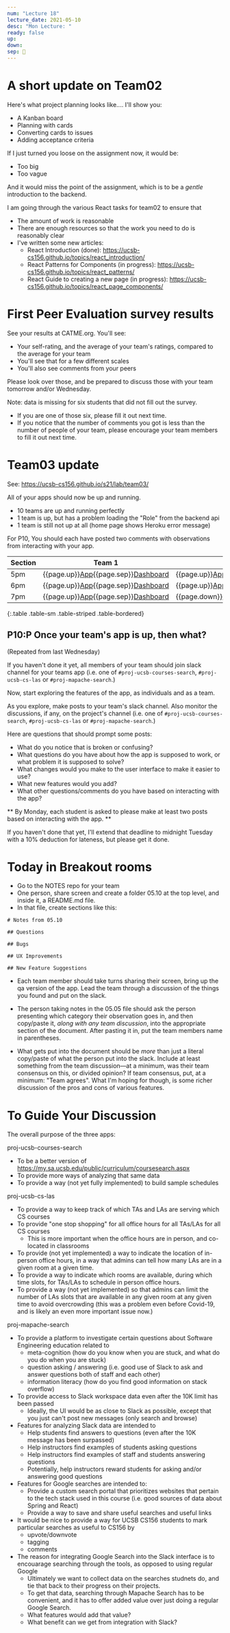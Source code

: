 ```yaml
---
num: "Lecture 18"
lecture_date: 2021-05-10
desc: "Mon Lecture: "
ready: false
up: 
down: 
sep: 🔸
---
```


# A short update on Team02

Here's what project planning looks like.... I'll show you:
* A Kanban board
* Planning with cards
* Converting cards to issues
* Adding acceptance criteria


If I just turned you loose on the assignment now, it would be:
* Too big
* Too vague

And it would miss the point of the assignment, which is to be a *gentle* introduction to the backend.  

I am going through the various React tasks for team02 to ensure that
* The amount of work is reasonable
* There are enough resources so that the work you need to do is reasonably clear
* I've written some new articles:
  - React Introduction (done): <https://ucsb-cs156.github.io/topics/react_introduction/>
  - React Patterns for Components (in progress): <https://ucsb-cs156.github.io/topics/react_patterns/>
  - React Guide to creating a new page (in progress): <https://ucsb-cs156.github.io/topics/react_page_components/>


# First Peer Evaluation survey results 

See your results at CATME.org.  You'll see:
* Your self-rating, and the average of your team's ratings, compared to the average for your team
* You'll see that for a few different scales
* You'll also see comments from your peers

Please look over those, and be prepared to discuss those with your team tomorrow and/or Wednesday.

Note: data is missing for six students that did not fill out the survey.  
* If you are one of those six, please fill it out next time.
* If you notice that the number of comments you got is less than the number of people of your team, please encourage your team
  members to fill it out next time.


# Team03 update

See: <https://ucsb-cs156.github.io/s21/lab/team03/>

All of your apps should now be up and running.
* 10 teams are up and running perfectly
* 1 team is up, but has a problem loading the "Role" from the backend api
* 1 team is still not up at all (home page shows Heroku error message)

For P10, You should each have posted two comments with observations from interacting with your app.

| Section | Team 1 | Team 2 | Team 3 | Team 4 |
|---------|--------|--------|--------|--------|
| 5pm | {{page.up}}[App](https://cs156-s21-team-5pm-1-courses.herokuapp.com){{page.sep}}[Dashboard](https://dashboard.heroku.com/apps/cs156-s21-team-5pm-1-courses) | {{page.up}}[App](https://cs156-s21-team-5pm-2-courses.herokuapp.com){{page.sep}}[Dashboard](https://dashboard.heroku.com/apps/cs156-s21-team-5pm-2-courses) | {{page.up}}[App](https://cs156-s21-team-5pm-3-courses.herokuapp.com){{page.sep}}[Dashboard](https://dashboard.heroku.com/apps/cs156-s21-team-5pm-3-courses) | {{page.up}}[App](https://cs156-s21-team-5pm-4-courses.herokuapp.com){{page.sep}}[Dashboard](https://dashboard.heroku.com/apps/cs156-s21-team-5pm-4-courses) | 
| 6pm | {{page.up}}[App](https://cs156-s21-team-6pm-1-las.herokuapp.com){{page.sep}}[Dashboard](https://dashboard.heroku.com/apps/cs156-s21-team-6pm-1-las) | {{page.up}}[App](https://cs156-s21-team-6pm-2-las.herokuapp.com){{page.sep}}[Dashboard](https://dashboard.heroku.com/apps/cs156-s21-team-6pm-2-las) | {{page.up}}[App](https://cs156-s21-team-6pm-3-las.herokuapp.com){{page.sep}}[Dashboard](https://dashboard.heroku.com/apps/cs156-s21-team-6pm-3-las) | {{page.down}}[App](https://cs156-s21-team-6pm-4-las.herokuapp.com){{page.sep}}[Dashboard](https://dashboard.heroku.com/apps/cs156-s21-team-6pm-4-las) | 
| 7pm | {{page.up}}[App](https://cs156-s21-team-7pm-1-mapache.herokuapp.com){{page.sep}}[Dashboard](https://dashboard.heroku.com/apps/cs156-s21-team-7pm-1-mapache) | {{page.down}}[App](https://cs156-s21-team-7pm-2-mapache.herokuapp.com){{page.sep}}[Dashboard](https://dashboard.heroku.com/apps/cs156-s21-team-7pm-2-mapache) | {{page.down}}[App](https://cs156-s21-team-7pm-3-mapache.herokuapp.com){{page.sep}}[Dashboard](https://dashboard.heroku.com/apps/cs156-s21-team-7pm-3-mapache) | {{page.down}}[App](https://cs156-s21-team-7pm-4-mapache.herokuapp.com){{page.sep}}[Dashboard](https://dashboard.heroku.com/apps/cs156-s21-team-7pm-4-mapache) | 
{:.table .table-sm .table-striped .table-bordered}


## P10:P Once your team's app is up, then what?

(Repeated from last Wednesday)

If you haven't done it yet, all members of your team should join slack channel for your teams app (i.e. one of `#proj-ucsb-courses-search`, `#proj-ucsb-cs-las` or `#proj-mapache-search`.)
 
Now, start exploring the features of the app, as individuals and as a team.  

As you explore, make posts to your team's slack channel.  Also monitor the discussions, if any, on the project's channel (i.e. one of `#proj-ucsb-courses-search`, `#proj-ucsb-cs-las` or `#proj-mapache-search`.)

Here are questions that should prompt some posts:
* What do you notice that is broken or confusing?
* What questions do you have about how the app is supposed to work, or what problem it is supposed to solve?
* What changes would you make to the user interface to make it easier to use?
* What new features would you add?
* What other questions/comments do you have based on interacting with the app?


** By Monday, each student is asked to please make at least two posts based on interacting with the app. **

If you haven't done that yet, I'll extend that deadline to midnight Tuesday with a 10% deduction for lateness, but please get it done.


# Today in Breakout rooms

* Go to the NOTES repo for your team
* One person, share screen and create a folder 05.10 at the top level, and inside it, a README.md file.
* In that file, create sections like this:

```
# Notes from 05.10

## Questions

## Bugs 

## UX Improvements

## New Feature Suggestions

```

* Each team member should take turns sharing their screen, bring up the qa version of the app.   Lead the team through a discussion of the things you found and put on the slack.   

* The person taking notes in the 05.05 file should ask the person presenting which category their observation goes in, and then copy/paste it, *along with any team discussion*, into the appropriate section of the document.   After pasting it in, put the team members name in parentheses.

* What gets put into the document should be *more* than just a literal copy/paste of what the person put into the slack.  Include at least something from the team discussion&mdash;at a minimum, was their team consensus on this, or divided opinion?  If team consensus, put, at a minimum: "Team agrees".   What I'm hoping for though, is some richer discussion of the pros and cons of various features.

# To Guide Your Discussion

The overall purpose of the three apps:

proj-ucsb-courses-search
- To be a better version of <https://my.sa.ucsb.edu/public/curriculum/coursesearch.aspx>
- To provide more ways of analyzing that same data
- To provide a way (not yet fully implemented) to build sample schedules

proj-ucsb-cs-las

- To provide a way to keep track of which TAs and LAs are serving which CS courses
- To provide "one stop shopping" for all office hours for all TAs/LAs for all CS courses
  - This is more important when the office hours are in person, and co-located in classrooms
- To provide (not yet implemented) a way to indicate the location of in-person office hours, 
  in a way that admins can tell how many LAs are in a given room at a given time.
- To provide a way to indicate which rooms are available, during which time slots, for TAs/LAs to
  schedule in person office hours.
- To provide a way (not yet implemented) so that admins can limit the number of LAs slots that
  are available in any given room at any given time to avoid overcrowding (this was a problem even 
  before Covid-19, and is likely an even more important issue now.)

proj-mapache-search
- To provide a platform to investigate certain questions about Software Engineering education related to
  - meta-cognition (how do you know when you are stuck, and what do you do when you are stuck)
  - question asking / answering (i.e. good use of Slack to ask and answer questions both of staff and each other)
  - information literacy (how do you find good information on stack overflow)
- To provide access to Slack workspace data even after the 10K limit has been passed
  - Ideally, the UI would be as close to Slack as possible, except that you just can't post new messages (only search and browse)
- Features for analyzing Slack data are intended to 
  * Help students find answers to questions (even after the 10K message has been surpassed)
  * Help instructors find examples of students asking questions
  * Help instructors find examples of staff and students answering questions
  * Potentially, help instructors reward students for asking and/or answering good questions
- Features for Google searches are intended to:
  * Provide a custom search portal that prioritizes websites that pertain to the tech stack used in this course (i.e. good sources
    of data about Spring and React)
  * Provide a way to save and share useful searches and useful links
- It would be nice to provide a way for UCSB CS156 students to mark particular searches as useful to CS156 by
  * upvote/downvote 
  * tagging
  * comments
- The reason for integrating Google Search into the Slack interface is to encouarage searching through the tools, as opposed to using regular Google
  - Ultimately we want to collect data on the searches studnets do, and tie that back to their progress on their projects.
  - To get that data, searching through Mapache Search has to be convenient, and it has to offer added value over just doing a 
    regular Google Search.
  - What features would add that value?
  - What benefit can we get from integration with Slack?
